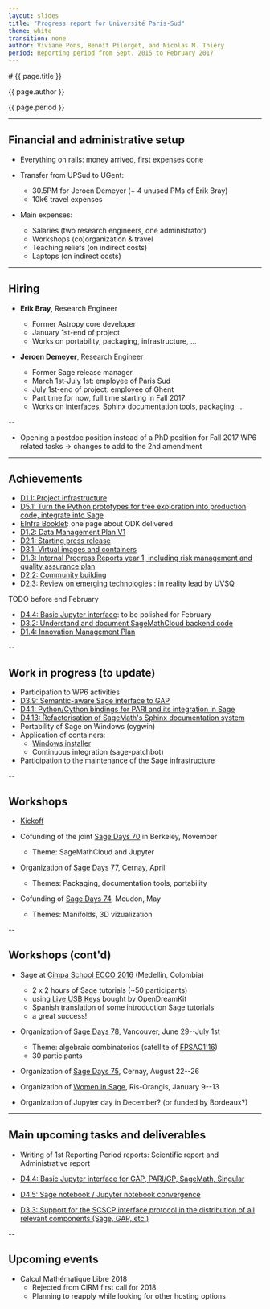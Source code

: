 ```yaml
---
layout: slides
title: "Progress report for Université Paris-Sud"
theme: white
transition: none
author: Viviane Pons, Benoît Pilorget, and Nicolas M. Thiéry
period: Reporting period from Sept. 2015 to February 2017
---
```


<section data-markdown data-separator="^---\n" data-separator-vertical="^--\n">
# {{ page.title }}

{{ page.author }}

{{ page.period }}

---

## Financial and administrative setup

- Everything on rails: money arrived, first expenses done

- Transfer from UPSud to UGent:
    - 30.5PM for Jeroen Demeyer (+ 4 unused PMs of Erik Bray)
    - 10k€ travel expenses

- Main expenses:
    - Salaries (two research engineers, one administrator)
    - Workshops (co)organization & travel
    - Teaching reliefs (on indirect costs)
    - Laptops (on indirect costs)

---
## Hiring

-   **Erik Bray**, Research Engineer
    - Former Astropy core developer
    - January 1st-end of project
    - Works on portability, packaging, infrastructure, ...

-   **Jeroen Demeyer**, Research Engineer
    - Former Sage release manager
    - March 1st-July 1st: employee of Paris Sud
    - July 1st-end of project: employee of Ghent
    - Part time for now, full time starting in Fall 2017
    - Works on interfaces, Sphinx documentation tools, packaging, ...

--
- Opening a postdoc position instead of a PhD position for Fall 2017
  WP6 related tasks
   -> changes to add to the 2nd amendment

---
## Achievements

- [D1.1: Project infrastructure](https://github.com/OpenDreamKit/OpenDreamKit/issues/17)
- [D5.1: Turn the Python prototypes for tree exploration into production code, integrate into Sage](https://github.com/OpenDreamKit/OpenDreamKit/issues/107)
- [EInfra Booklet](https://github.com/OpenDreamKit/OpenDreamKit/blob/master/Communication/eInfra-Booklet/ODK.md): one page about ODK delivered
- [D1.2: Data Management Plan V1](https://github.com/OpenDreamKit/OpenDreamKit/issues/18)
- [D2.1: Starting press release](https://github.com/OpenDreamKit/OpenDreamKit/issues/34)
- [D3.1: Virtual images and containers](https://github.com/OpenDreamKit/OpenDreamKit/issues/58)
- [D1.3: Internal Progress Reports year 1, including risk management and quality assurance plan](https://github.com/OpenDreamKit/OpenDreamKit/issues/19)
- [D2.2: Community building](https://github.com/OpenDreamKit/OpenDreamKit/issues/42)
- [D2.3: Review on emerging technologies](https://github.com/OpenDreamKit/OpenDreamKit/issues/43) : in reality lead by UVSQ

TODO before end February
- [D4.4: Basic Jupyter interface](https://github.com/OpenDreamKit/OpenDreamKit/issues/93): to be polished for February
- [D3.2: Understand and document SageMathCloud backend code](https://github.com/OpenDreamKit/OpenDreamKit/issues/61)
- [D1.4: Innovation Management Plan](https://github.com/OpenDreamKit/OpenDreamKit/issues/20)

--
## Work in progress (to update)

- Participation to WP6 activities
- [D3.9: Semantic-aware Sage interface to GAP](https://github.com/OpenDreamKit/OpenDreamKit/issues/68)
- [D4.1: Python/Cython bindings for PARI and its integration in Sage](https://github.com/OpenDreamKit/OpenDreamKit/issues/83)
- [D4.13: Refactorisation of SageMath's Sphinx documentation system](https://github.com/OpenDreamKit/OpenDreamKit/issues/87)
- Portability of Sage on Windows (cygwin)
- Application of containers:
  - [Windows installer](https://github.com/sagemath/docker-images/issues/1)
  - Continuous integration (sage-patchbot)
- Participation to the maintenance of the Sage infrastructure

--
## Workshops

- [Kickoff](http://127.0.0.1:4000/2015/09/02/KickoffMeeting/)

- Cofunding of the joint [Sage Days 70](https://wiki.sagemath.org/days70) in Berkeley, November
    - Theme: SageMathCloud and Jupyter

- Organization of [Sage Days 77](https://wiki.sagemath.org/days77), Cernay, April
    - Themes: Packaging, documentation tools, portability

- Cofunding of [Sage Days 74](https://wiki.sagemath.org/days74), Meudon, May
    - Themes: Manifolds, 3D vizualization

--
## Workshops (cont'd)

- Sage at [Cimpa School ECCO 2016](http://ecco2016.combinatoria.co/) (Medellin, Colombia)
    - 2 x 2 hours of Sage tutorials (~50 participants)
    - using [Live USB Keys](http://www.sagemath.org/download-liveusb.html) bought by OpenDreamKit
    - Spanish translation of some introduction Sage tutorials
    - a great success!

- Organization of [Sage Days 78](https://wiki.sagemath.org/days78), Vancouver, June 29--July 1st
    - Theme: algebraic combinatorics (satellite of [FPSAC1'16](https://sites.google.com/site/fpsac2016/))
    - 30 participants

- Organization of [Sage Days 75](https://wiki.sagemath.org/days75), Cernay, August 22--26

- Organization of [Women in Sage](https://wiki.sagemath.org/days82), Ris-Orangis, January 9--13

- Organization of Jupyter day in December? (or funded by Bordeaux?)

---
## Main upcoming tasks and deliverables

- Writing of 1st Reporting Period reports: Scientific report and Administrative report

- [D4.4: Basic Jupyter interface for GAP, PARI/GP, SageMath, Singular](https://github.com/OpenDreamKit/OpenDreamKit/issues/93)
- [D4.5: Sage notebook / Jupyter notebook convergence](https://github.com/OpenDreamKit/OpenDreamKit/issues/94)
- [D3.3: Support for the SCSCP interface protocol in the distribution of all relevant components (Sage, GAP, etc.)](https://github.com/OpenDreamKit/OpenDreamKit/issues/62)

--
## Upcoming events

- Calcul Mathématique Libre 2018
    - Rejected from CIRM first call for 2018
    - Planning to reapply while looking for other hosting options

</section>
